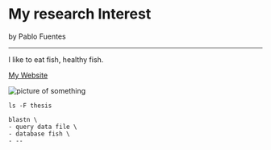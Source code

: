 # My research Interest

by Pablo Fuentes

---

I like to eat fish, healthy fish. 

[My Website](http://http://www.cicese.edu.mx)

![picture of something](http://magazine.foxnews.com/sites/magazine.foxnews.com/files/heart%20fish%20smart_0.jpg)

`ls -F thesis`

```
blastn \
- query data file \
- database fish \
- --






